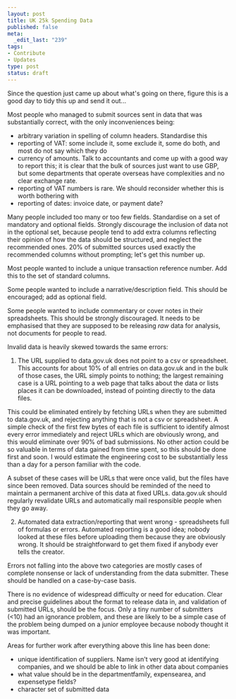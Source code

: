 ```yaml
--- 
layout: post
title: UK 25k Spending Data
published: false
meta: 
  _edit_last: "239"
tags: 
- Contribute
- Updates
type: post
status: draft
---
```

Since the question just came up about what's going on there, figure
this is a good day to tidy this up and send it out...


Most people who managed to submit sources sent in data that was
substantially correct, with the only inconveniences being:

 - arbitrary variation in spelling of column headers. Standardise this
 - reporting of VAT: some include it, some exclude it, some do both, and most do not say which they do
 - currency of amounts. Talk to accountants and come up with a good
 way to report this; it is clear that the bulk of sources just want to
 use GBP, but some departments that operate overseas have complexities
 and no clear exchange rate.
 - reporting of VAT numbers is rare. We should reconsider whether this
 is worth bothering with
 - reporting of dates: invoice date, or payment date?

Many people included too many or too few fields. Standardise on a set
of mandatory and optional fields. Strongly discourage the inclusion of
data not in the optional set, because people tend to add extra columns
reflecting their opinion of how the data should be structured, and
neglect the recommended ones. 20% of submitted sources used exactly
the recommended columns without prompting; let's get this number up.

Most people wanted to include a unique transaction reference
number. Add this to the set of standard columns.

Some people wanted to include a narrative/description field. This
should be encouraged; add as optional field.

Some people wanted to include commentary or cover notes in their
spreadsheets. This should be strongly discouraged. It needs to be
emphasised that they are supposed to be releasing *raw* data for
analysis, not documents for people to read.

Invalid data is heavily skewed towards the same errors:

1. The URL supplied to data.gov.uk does not point to a csv or
spreadsheet. This accounts for about 10% of all entries on data.gov.uk
and in the bulk of those cases, the URL simply points to nothing; the
largest remaining case is a URL pointing to a web page that talks
about the data or lists places it can be downloaded, instead of
pointing directly to the data files.

This could be eliminated entirely by fetching URLs when they are
submitted to data.gov.uk, and rejecting anything that is not a csv or
spreadsheet. A simple check of the first few bytes of each file is
sufficient to identify almost every error immediately and reject URLs
which are obviously wrong, and this would eliminate over 90% of bad
submissions. No other action could be so valuable in terms of data
gained from time spent, so this should be done first and soon. I would
estimate the engineering cost to be substantially less than a day for
a person familiar with the code.

A subset of these cases will be URLs that were once valid, but the
files have since been removed. Data sources should be reminded of the
need to maintain a permanent archive of this data at fixed
URLs. data.gov.uk should regularly revalidate URLs and automatically
mail responsible people when they go away.

2. Automated data extraction/reporting that went wrong - spreadsheets
full of formulas or errors. Automated reporting is a good idea; nobody
looked at these files before uploading them because they are obviously
wrong. It should be straightforward to get them fixed if anybody ever
tells the creator.

Errors not falling into the above two categories are mostly cases of
complete nonsense or lack of understanding from the data
submitter. These should be handled on a case-by-case basis.

There is no evidence of widespread difficulty or need for
education. Clear and precise guidelines about the format to release
data in, and validation of submitted URLs, should be the focus. Only a
tiny number of submitters (<10) had an ignorance problem, and these
are likely to be a simple case of the problem being dumped on a junior
employee because nobody thought it was important.

Areas for further work after everything above this line has been done:

 - unique identification of suppliers. Name isn't very good at
 identifying companies, and we should be able to link in other data
 about companies
 - what value should be in the departmentfamily, expensearea, and expensetype fields?
 - character set of submitted data
